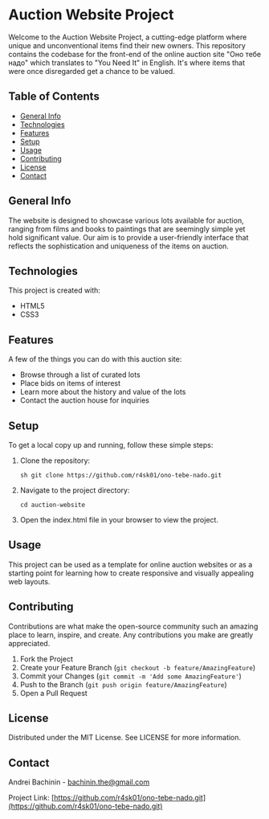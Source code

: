 # Auction Website Project

Welcome to the Auction Website Project, a cutting-edge platform where unique and unconventional items find their new owners. This repository contains the codebase for the front-end of the online auction site "Оно тебе надо" which translates to "You Need It" in English. It's where items that were once disregarded get a chance to be valued.

## Table of Contents

- [General Info](#general-info)
- [Technologies](#technologies)
- [Features](#features)
- [Setup](#setup)
- [Usage](#usage)
- [Contributing](#contributing)
- [License](#license)
- [Contact](#contact)

## General Info

The website is designed to showcase various lots available for auction, ranging from films and books to paintings that are seemingly simple yet hold significant value. Our aim is to provide a user-friendly interface that reflects the sophistication and uniqueness of the items on auction.

## Technologies

This project is created with:

- HTML5
- CSS3

## Features

A few of the things you can do with this auction site:

- Browse through a list of curated lots
- Place bids on items of interest
- Learn more about the history and value of the lots
- Contact the auction house for inquiries

## Setup

To get a local copy up and running, follow these simple steps:

1. Clone the repository:

   ```sh git clone https://github.com/r4sk01/ono-tebe-nado.git```

2. Navigate to the project directory:

   ```cd auction-website```

3. Open the index.html file in your browser to view the project.

## Usage

This project can be used as a template for online auction websites or as a starting point for learning how to create responsive and visually appealing web layouts.

## Contributing

Contributions are what make the open-source community such an amazing place to learn, inspire, and create. Any contributions you make are greatly appreciated.

1. Fork the Project
2. Create your Feature Branch (`git checkout -b feature/AmazingFeature`)
3. Commit your Changes (`git commit -m 'Add some AmazingFeature'`)
4. Push to the Branch (`git push origin feature/AmazingFeature`)
5. Open a Pull Request

## License

Distributed under the MIT License. See LICENSE for more information.

## Contact

Andrei Bachinin - bachinin.the@gmail.com

Project Link: [https://github.com/r4sk01/ono-tebe-nado.git](https://github.com/r4sk01/ono-tebe-nado.git)